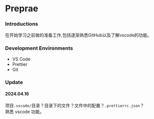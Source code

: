# Preprae

### Introductions

在开始学习之前做的准备工作,包括逐渐熟悉GitHub以及了解vscode的功能。

### Development Environments    

- VS Code
- Prettier
- Git

### Update

#### 2024.04.16

项目`.vscode/`目录？目录下的文件？文件中的配置？`.prettierrc.json`？  
熟悉 vscode 功能。  